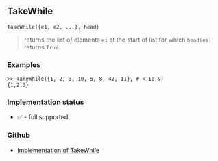 ## TakeWhile

```
TakeWhile({e1, e2, ...}, head)
```

> returns the list of elements `ei` at the start of list for which `head(ei)` returns `True`.

### Examples


```
>> TakeWhile({1, 2, 3, 10, 5, 8, 42, 11}, # < 10 &)
{1,2,3}
```






### Implementation status

* &#x2705; - full supported

### Github

* [Implementation of TakeWhile](https://github.com/axkr/symja_android_library/blob/master/symja_android_library/matheclipse-core/src/main/java/org/matheclipse/core/builtin/ListFunctions.java#L7745) 
